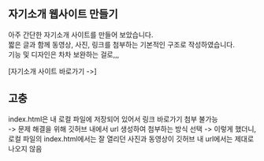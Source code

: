 자기소개 웹사이트 만들기
-

아주 간단한 자기소개 사이트를 만들어 보았습니다. <br>
짧은 글과 함께 동영상, 사진, 링크를 첨부하는 기본적인 구조로 작성하였습니다. <br>
기능 및 디자인은 차차 보완하는 걸로,,,

[자기소개 사이트 바로가기 ->]

고충
-

index.html은 내 로컬 파일에 저장되어 있어서 링크 바로가기 첨부 불가능 <br>
-> 문제 해결을 위해 깃허브 내에서 url 생성하여 첨부하는 방식 선택
-> 이렇게 했더니, 로컬 파일의 index.html에서는 잘 열리던 사진과 동영상이 깃허브 내 url에서는 제대로 나오지 않음

